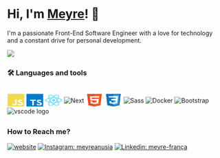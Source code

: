 # Hi, I'm [Meyre]()! 🤩
I'm a passionate Front-End Software Engineer with a love for technology 
and a constant drive for personal development.

 <img height="160em" src="https://github-readme-stats.vercel.app/api/top-langs/?username=meyreanusia&layout=compact&langs_count=7&theme=dark"/>
<h3 align="left">🛠 Languages and tools</h3>
<div style="display: inline_block"><br>
  <img align="center" alt="Js" height="30" width="40" src="https://raw.githubusercontent.com/devicons/devicon/master/icons/javascript/javascript-plain.svg">
  <img align="center" alt="Ts" height="30" width="40" src="https://raw.githubusercontent.com/devicons/devicon/master/icons/typescript/typescript-plain.svg">
  <img align="center" alt="React" height="30" width="40" src="https://raw.githubusercontent.com/devicons/devicon/master/icons/react/react-original.svg">
  <img align="center" alt="Next" height="30" width="40" src="https://cdn.jsdelivr.net/gh/devicons/devicon/icons/nextjs/nextjs-original.svg">
  <img align="center" alt="HTML" height="30" width="40" src="https://raw.githubusercontent.com/devicons/devicon/master/icons/html5/html5-original.svg">
  <img align="center" alt="CSS" height="30" width="40" src="https://raw.githubusercontent.com/devicons/devicon/master/icons/css3/css3-original.svg">
  <img align="center" alt="Sass" height="30" width="40" src="https://cdn.jsdelivr.net/gh/devicons/devicon/icons/sass/sass-original.svg">
  <img align="center" alt="Docker" height="30" width="40" src="https://cdn.jsdelivr.net/gh/devicons/devicon/icons/docker/docker-original.svg" />
  <img align="center" alt="Bootstrap" height="30" width="40" src="https://cdn.jsdelivr.net/gh/devicons/devicon/icons/bootstrap/bootstrap-original.svg" height="30" alt="bootstrap logo" />
  <img  align="center" src="https://cdn.jsdelivr.net/gh/devicons/devicon/icons/vscode/vscode-original.svg" height="30" width="40"  alt="vscode logo"  />
</div>

##
### How to Reach me?

[![website](https://img.shields.io/badge/Website-46a2f1.svg?&style=flat-square&logo=Google-Chrome&logoColor=white&link=https://carine.dev/)](https://meyreanusia.carrd.co/)
[![Instagram: meyreanusia](https://img.shields.io/badge/Instagram-E4405F?style=flat-square&logo=instagram&logoColor=white&link=https://www.instagram.com/meyreanusia?igsh=aDhqMHExZGVnNXUz&utm_source=qr)](https://www.instagram.com/meyreanusia?igsh=aDhqMHExZGVnNXUz&utm_source=qr)
[![Linkedin: meyre-frança](https://img.shields.io/badge/-Linkedin-blue?style=flat-square&logo=Linkedin&logoColor=white&link=https://www.linkedin.com/in/meyre-fran%C3%A7a-912b76185/)](https://www.linkedin.com/in/meyre-fran%C3%A7a-912b76185/)





